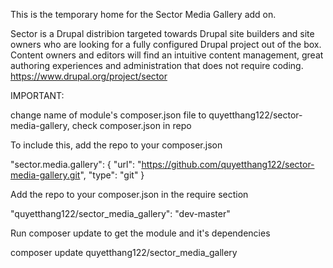 This is the temporary home for the Sector Media Gallery add on.

Sector is a Drupal distribion targeted towards Drupal site builders and site owners who are looking for a fully configured Drupal project out of the box. Content owners and editors will find an intuitive content management, great authoring experiences and administration that does not require coding. https://www.drupal.org/project/sector


IMPORTANT:

change name of module's composer.json file to quyetthang122/sector-media-gallery, check composer.json in repo

To include this, add the repo to your composer.json

"sector.media.gallery": { "url": "https://github.com/quyetthang122/sector-media-gallery.git", "type": "git" } 

Add the repo to your composer.json in the require section

"quyetthang122/sector_media_gallery": "dev-master"

Run composer update to get the module and it's dependencies

composer update quyetthang122/sector_media_gallery
